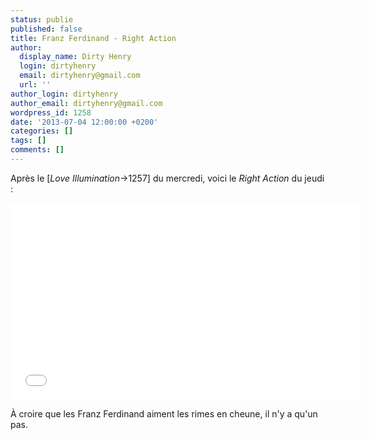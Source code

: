 ```yaml
---
status: publie
published: false
title: Franz Ferdinand - Right Action
author:
  display_name: Dirty Henry
  login: dirtyhenry
  email: dirtyhenry@gmail.com
  url: ''
author_login: dirtyhenry
author_email: dirtyhenry@gmail.com
wordpress_id: 1258
date: '2013-07-04 12:00:00 +0200'
categories: []
tags: []
comments: []
---
```

Après le [*Love Illumination*->1257] du mercredi, voici le *Right Action* du jeudi : 

<iframe width="560" height="315" src="//www.youtube.com/embed/qZa-FHRmoGg" frameborder="0" allowfullscreen></iframe>

À croire que les Franz Ferdinand aiment les rimes en cheune, il n'y a qu'un pas.
